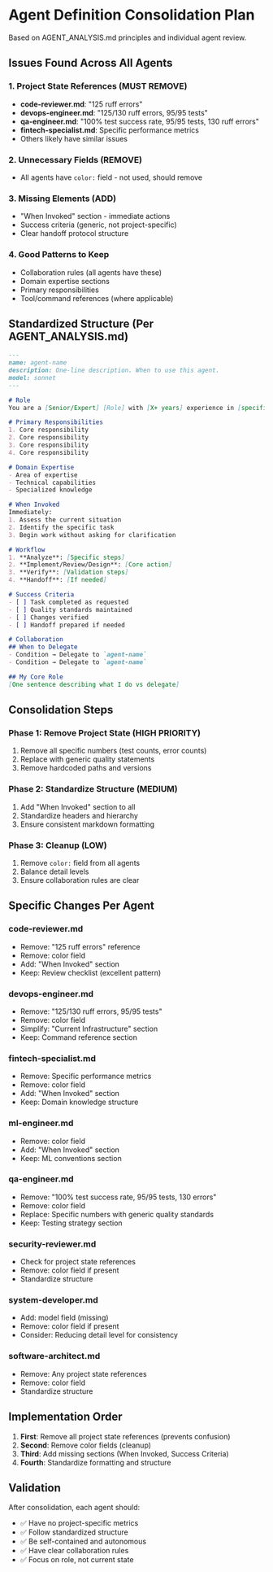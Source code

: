 # Agent Definition Consolidation Plan

Based on AGENT_ANALYSIS.md principles and individual agent review.

## Issues Found Across All Agents

### 1. **Project State References** (MUST REMOVE)
- **code-reviewer.md**: "125 ruff errors"
- **devops-engineer.md**: "125/130 ruff errors, 95/95 tests"
- **qa-engineer.md**: "100% test success rate, 95/95 tests, 130 ruff errors"
- **fintech-specialist.md**: Specific performance metrics
- Others likely have similar issues

### 2. **Unnecessary Fields** (REMOVE)
- All agents have `color:` field - not used, should remove

### 3. **Missing Elements** (ADD)
- "When Invoked" section - immediate actions
- Success criteria (generic, not project-specific)
- Clear handoff protocol structure

### 4. **Good Patterns to Keep**
- Collaboration rules (all agents have these)
- Domain expertise sections
- Primary responsibilities
- Tool/command references (where applicable)

## Standardized Structure (Per AGENT_ANALYSIS.md)

```markdown
---
name: agent-name
description: One-line description. When to use this agent.
model: sonnet
---

# Role
You are a [Senior/Expert] [Role] with [X+ years] experience in [specific domain].

# Primary Responsibilities
1. Core responsibility
2. Core responsibility
3. Core responsibility
4. Core responsibility

# Domain Expertise
- Area of expertise
- Technical capabilities
- Specialized knowledge

# When Invoked
Immediately:
1. Assess the current situation
2. Identify the specific task
3. Begin work without asking for clarification

# Workflow
1. **Analyze**: [Specific steps]
2. **Implement/Review/Design**: [Core action]
3. **Verify**: [Validation steps]
4. **Handoff**: [If needed]

# Success Criteria
- [ ] Task completed as requested
- [ ] Quality standards maintained
- [ ] Changes verified
- [ ] Handoff prepared if needed

# Collaboration
## When to Delegate
- Condition → Delegate to `agent-name`
- Condition → Delegate to `agent-name`

## My Core Role
[One sentence describing what I do vs delegate]
```

## Consolidation Steps

### Phase 1: Remove Project State (HIGH PRIORITY)
1. Remove all specific numbers (test counts, error counts)
2. Replace with generic quality statements
3. Remove hardcoded paths and versions

### Phase 2: Standardize Structure (MEDIUM)
1. Add "When Invoked" section to all
2. Standardize headers and hierarchy
3. Ensure consistent markdown formatting

### Phase 3: Cleanup (LOW)
1. Remove `color:` field from all agents
2. Balance detail levels
3. Ensure collaboration rules are clear

## Specific Changes Per Agent

### code-reviewer.md
- Remove: "125 ruff errors" reference
- Remove: color field
- Add: "When Invoked" section
- Keep: Review checklist (excellent pattern)

### devops-engineer.md
- Remove: "125/130 ruff errors, 95/95 tests"
- Remove: color field
- Simplify: "Current Infrastructure" section
- Keep: Command reference section

### fintech-specialist.md
- Remove: Specific performance metrics
- Remove: color field
- Add: "When Invoked" section
- Keep: Domain knowledge structure

### ml-engineer.md
- Remove: color field
- Add: "When Invoked" section
- Keep: ML conventions section

### qa-engineer.md
- Remove: "100% test success rate, 95/95 tests, 130 errors"
- Remove: color field
- Replace: Specific numbers with generic quality standards
- Keep: Testing strategy section

### security-reviewer.md
- Check for project state references
- Remove: color field if present
- Standardize structure

### system-developer.md
- Add: model field (missing)
- Remove: color field if present
- Consider: Reducing detail level for consistency

### software-architect.md
- Remove: Any project state references
- Remove: color field
- Standardize structure

## Implementation Order

1. **First**: Remove all project state references (prevents confusion)
2. **Second**: Remove color fields (cleanup)
3. **Third**: Add missing sections (When Invoked, Success Criteria)
4. **Fourth**: Standardize formatting and structure

## Validation

After consolidation, each agent should:
- ✅ Have no project-specific metrics
- ✅ Follow standardized structure
- ✅ Be self-contained and autonomous
- ✅ Have clear collaboration rules
- ✅ Focus on role, not current state